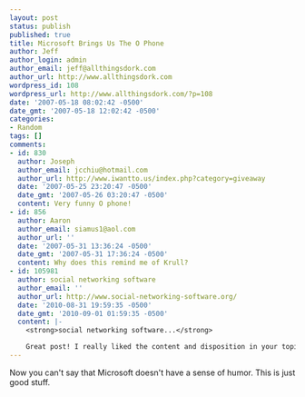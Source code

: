 ```yaml
---
layout: post
status: publish
published: true
title: Microsoft Brings Us The O Phone
author: Jeff
author_login: admin
author_email: jeff@allthingsdork.com
author_url: http://www.allthingsdork.com
wordpress_id: 108
wordpress_url: http://www.allthingsdork.com/?p=108
date: '2007-05-18 08:02:42 -0500'
date_gmt: '2007-05-18 12:02:42 -0500'
categories:
- Random
tags: []
comments:
- id: 830
  author: Joseph
  author_email: jcchiu@hotmail.com
  author_url: http://www.iwantto.us/index.php?category=giveaway
  date: '2007-05-25 23:20:47 -0500'
  date_gmt: '2007-05-26 03:20:47 -0500'
  content: Very funny O phone!
- id: 856
  author: Aaron
  author_email: siamus1@aol.com
  author_url: ''
  date: '2007-05-31 13:36:24 -0500'
  date_gmt: '2007-05-31 17:36:24 -0500'
  content: Why does this remind me of Krull?
- id: 105981
  author: social networking software
  author_email: ''
  author_url: http://www.social-networking-software.org/
  date: '2010-08-31 19:59:35 -0500'
  date_gmt: '2010-09-01 01:59:35 -0500'
  content: |-
    <strong>social networking software...</strong>

    Great post! I really liked the content and disposition in your topic!...
---
```

<p>Now you can't say that Microsoft doesn't have a sense of humor. This is just good stuff.</p>
<p><object width="425" height="350"><param name="movie" value="http://www.youtube.com/v/WazA77xcf0A"></param><param name="wmode" value="transparent"></param><embed src="http://www.youtube.com/v/WazA77xcf0A" type="application/x-shockwave-flash" wmode="transparent" width="425" height="350"></embed></object></p>
